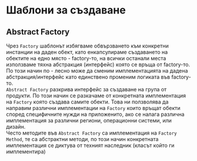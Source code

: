 # Шаблони за създаване

## Abstract Factory
Чрез `Factory` шаблонът избягваме обвързването към конкретни инстанции
на даден обект, като енкапсулираме създаването на обектите на едно място -
factory-то, на всички останали места използваме тяхна абстракция (интерфейс)
която се връща от factory-то. По този начин по - лесно може да сменим 
имплементацията на дадена абстракция/интерфейс като единствено променим
логиката във factory-то.  
`Abstract Factory` разкрива интерфейс за създаване на група от продукти.
По този начин се разкачаме от конкретната имплементация на `Factory` която
създава самите обекти. Това ни ползволява да направим различни имплементации
на `Factory` които връщат обекти според специфичните нужди на приложенито,
ако се налага различна имплементация за различни региони, операционни системи,
или дизайн.  
Често методите във `Abstract Factory` са имплементация на `Factory Method`,
те са абстрактни методи, по този начин конкретната имплементация се 
диктува от техният наследник (класът който ги имплементира)